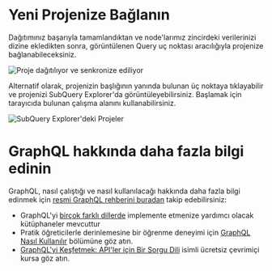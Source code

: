 # Yeni Projenize Bağlanın

Dağıtımınız başarıyla tamamlandıktan ve node'larımız zincirdeki verilerinizi dizine ekledikten sonra, görüntülenen Query uç noktası aracılığıyla projenize bağlanabileceksiniz.

![Proje dağıtılıyor ve senkronize ediliyor](/assets/img/projects-deploy-sync.png)

Alternatif olarak, projenizin başlığının yanında bulunan üç noktaya tıklayabilir ve projenizi SubQuery Explorer'da görüntüleyebilirsiniz. Başlamak için tarayıcıda bulunan çalışma alanını kullanabilirsiniz.

![SubQuery Explorer'deki Projeler](/assets/img/projects-explorer.png)

# GraphQL hakkında daha fazla bilgi edinin

GraphQL, nasıl çalıştığı ve nasıl kullanılacağı hakkında daha fazla bilgi edinmek için [resmi GraphQL rehberini buradan](https://graphql.org/learn/) takip edebilirsiniz:
- GraphQL'yi [birçok farklı dillerde](https://graphql.org/code/) implemente etmenize yardımcı olacak kütüphaneler mevcuttur
- Pratik öğreticilerle derinlemesine bir öğrenme deneyimi için [GraphQL Nasıl Kullanılır](https://www.howtographql.com/) bölümüne göz atın.
- [GraphQL'yi Keşfetmek: API'ler için Bir Sorgu Dili](https://www.edx.org/course/exploring-graphql-a-query-language-for-apis) isimli ücretsiz çevrimiçi kursa göz atın.